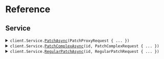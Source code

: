 # Reference
## Service
<details><summary><code>client.Service.<a href="/src/SeedContentTypes/Service/ServiceClient.cs">PatchAsync</a>(PatchProxyRequest { ... })</code></summary>
<dl>
<dd>

#### 🔌 Usage

<dl>
<dd>

<dl>
<dd>

```csharp
await client.Service.PatchAsync(
    new PatchProxyRequest { Application = "application", RequireAuth = true }
);
```
</dd>
</dl>
</dd>
</dl>

#### ⚙️ Parameters

<dl>
<dd>

<dl>
<dd>

**request:** `PatchProxyRequest` 
    
</dd>
</dl>
</dd>
</dl>


</dd>
</dl>
</details>

<details><summary><code>client.Service.<a href="/src/SeedContentTypes/Service/ServiceClient.cs">PatchComplexAsync</a>(id, PatchComplexRequest { ... })</code></summary>
<dl>
<dd>

#### 📝 Description

<dl>
<dd>

<dl>
<dd>

Update with JSON merge patch - complex types
</dd>
</dl>
</dd>
</dl>

#### 🔌 Usage

<dl>
<dd>

<dl>
<dd>

```csharp
await client.Service.PatchComplexAsync(
    "id",
    new PatchComplexRequest
    {
        Name = "name",
        Email = "email",
        Age = 1,
        Active = true,
        Metadata = new Dictionary<string, object>()
        {
            {
                "metadata",
                new Dictionary<object, object?>() { { "key", "value" } }
            },
        },
        Tags = new List<string>() { "tags", "tags" },
    }
);
```
</dd>
</dl>
</dd>
</dl>

#### ⚙️ Parameters

<dl>
<dd>

<dl>
<dd>

**id:** `string` 
    
</dd>
</dl>

<dl>
<dd>

**request:** `PatchComplexRequest` 
    
</dd>
</dl>
</dd>
</dl>


</dd>
</dl>
</details>

<details><summary><code>client.Service.<a href="/src/SeedContentTypes/Service/ServiceClient.cs">RegularPatchAsync</a>(id, RegularPatchRequest { ... })</code></summary>
<dl>
<dd>

#### 📝 Description

<dl>
<dd>

<dl>
<dd>

Regular PATCH endpoint without merge-patch semantics
</dd>
</dl>
</dd>
</dl>

#### 🔌 Usage

<dl>
<dd>

<dl>
<dd>

```csharp
await client.Service.RegularPatchAsync(
    "id",
    new RegularPatchRequest { Field1 = "field1", Field2 = 1 }
);
```
</dd>
</dl>
</dd>
</dl>

#### ⚙️ Parameters

<dl>
<dd>

<dl>
<dd>

**id:** `string` 
    
</dd>
</dl>

<dl>
<dd>

**request:** `RegularPatchRequest` 
    
</dd>
</dl>
</dd>
</dl>


</dd>
</dl>
</details>
